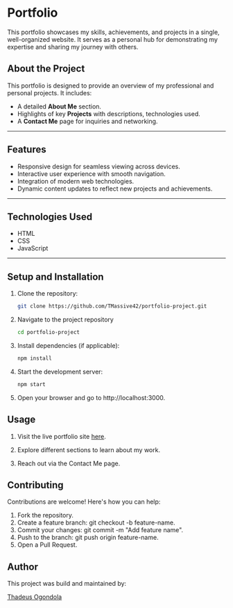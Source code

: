 # Portfolio

This portfolio showcases my skills, achievements, and projects in a single, well-organized website. It serves as a personal hub for demonstrating my expertise and sharing my journey with others.

## About the Project

This portfolio is designed to provide an overview of my professional and personal projects. It includes:
- A detailed **About Me** section.
- Highlights of key **Projects** with descriptions, technologies used.
- A **Contact Me** page for inquiries and networking.

---

## Features

- Responsive design for seamless viewing across devices.
- Interactive user experience with smooth navigation.
- Integration of modern web technologies.
- Dynamic content updates to reflect new projects and achievements.

---

## Technologies Used

- HTML
- CSS
- JavaScript
---

## Setup and Installation

1. Clone the repository:
   ```bash
   git clone https://github.com/TMassive42/portfolio-project.git
   ```
2. Navigate to the project repository
    ```bash
    cd portfolio-project
    ```
3. Install dependencies (if applicable):
    ```bash
    npm install
    ```
4. Start the development server:
    ```bash
    npm start
    ```
5. Open your browser and go to http://localhost:3000.

## Usage

1. Visit the live portfolio site [here](https://portfolio-thadeus-projects-3857f7cc.vercel.app/).

2. Explore different sections to learn about my work.

3. Reach out via the Contact Me page.

## Contributing

Contributions are welcome! Here's how you can help:

1. Fork the repository.
2. Create a feature branch: git checkout -b feature-name.
3. Commit your changes: git commit -m "Add feature name".
4. Push to the branch: git push origin feature-name.
5. Open a Pull Request.

## Author

This project was build and maintained by:

[Thadeus Ogondola](https://learn.zone01kisumu.ke/git/togondol/)
